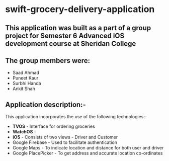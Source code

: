 # swift-grocery-delivery-application

## This application was built as a part of a group project for Semester 6 Advanced iOS development course at Sheridan College
## The group members were:
* Saad Ahmad
* Puneet Kaur
* Surbhi Handa
* Ankit Shah

## Application description:- 

This application incorporates the use of the following technologies:-
* **TVOS** - Interface for ordering groceries
* **WatchOS** - 
* **iOS** - Consists of two views - Driver and Customer
* Google Firebase - Used to facilitate authentication 
* Google Maps - To indicate location and distance for both user and driver
* Google PlacePicker - To get address and accurate location co-ordinates 

